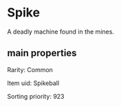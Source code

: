 # Spike

A deadly machine found in the mines.

## main properties

Rarity: Common

Item uid: Spikeball

Sorting priority: 923